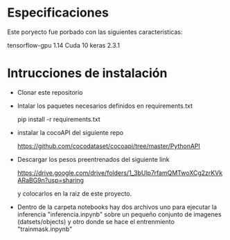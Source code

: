 # Especificaciones 

Este poryecto fue porbado con las siguientes caracteristicas:

tensorflow-gpu 1.14
Cuda 10
keras 2.3.1


# Intrucciones de instalación

- Clonar este repositorio

- Intalar los paquetes necesarios definidos en requirements.txt

    pip install -r requirements.txt

- instalar  la cocoAPI del siguiente repo 

  https://github.com/cocodataset/cocoapi/tree/master/PythonAPI

- Descargar los pesos preentrenados del siguiente link
  
  https://drive.google.com/drive/folders/1_3bUlp7rfamQMTwoXCg2zrKVkARaBG9n?usp=sharing
  
  y colocarlos en la raiz de este proyecto.

- Dentro de la carpeta notebooks  hay dos archivos uno para ejecutar la inferencia "inferencia.inpynb" sobre un pequeño conjunto de imagenes (datsets/objects) y otro donde se hace el entrenmiento "trainmask.inpynb"









































